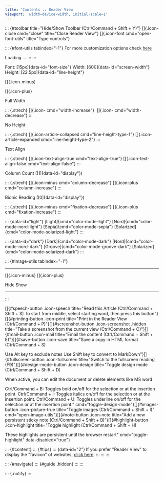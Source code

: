 ```yaml
---
title: 'Contents :: Reader View'
viewport: 'width=device-width, initial-scale=1'
---
```


::: {#toolbar title="Hide/Show Toolbar (Ctrl/Command + Shift + Y)"}
[]{.icon-close cmd="close" title="Close Reader View"} []{.icon-font
cmd="open-font-utils" title="Type controls"}

::: {#font-utils tabindex="-1"}
For more customization options check
[here](https://webextension.org/listing/chrome-reader-view.html#faq5)

Loading\....
:::
:::

<div>

Font: [15px]{data-id="font-size"} Width: [600]{data-id="screen-width"}
Height: [22.5px]{data-id="line-height"}

</div>

[]{.icon-minus}

[]{.icon-plus}

Full Width

::: {.strech}
[]{.icon- cmd="width-increase"}  []{.icon- cmd="width-decrease"}
:::

No Height

::: {.strech}
[]{.icon-article-collapsed cmd="line-height-type-1"}
[]{.icon-article-expanded cmd="line-height-type-2"}
:::

Text Align

::: {.strech}
[]{.icon-text-align-true cmd="text-align-true"}
[]{.icon-text-align-false cmd="text-align-false"}
:::

Column Count ([1]{data-id="display"})

::: {.strech}
[]{.icon-minus cmd="column-decrease"} []{.icon-plus
cmd="column-increase"}
:::

Bionic Reading ([0]{data-id="display"})

::: {.strech}
[]{.icon-minus cmd="fixation-decrease"} []{.icon-plus
cmd="fixation-increase"}
:::

::: {data-id="light"}
[Light]{cmd="color-mode-light"} [Nord]{cmd="color-mode-nord-light"}
[Sepia]{cmd="color-mode-sepia"}
[Solarized]{cmd="color-mode-solarized-light"}
:::

::: {data-id="dark"}
[Dark]{cmd="color-mode-dark"} [Nord]{cmd="color-mode-nord-dark"}
[Groove]{cmd="color-mode-groove-dark"}
[Solarized]{cmd="color-mode-solarized-dark"}
:::

::: {#image-utils tabindex="-1"}
  ----------------------------------- ----------------
  []{.icon-minus}                     []{.icon-plus}

  Hide                                Show
  ----------------------------------- ----------------
:::

[]{#speech-button .icon-speech
title="Read this Article (Ctrl/Command + Shift + S)
To start from middle, select starting word, then press this button"}[]{#printing-button
.icon-print
title="Print in the Reader View (Ctrl/Command + P)"}[]{#screenshot-button
.icon-screenshot .hidden
title="Take a screenshot from the current view (Ctrl/Command + O)"}[]{#mail-button
.icon-mail
title="Email the content (Ctrl/Command + Shift + E)"}[]{#save-button
.icon-save title="Save a copy in HTML format (Ctrl/Command + S)

Use Alt key to exclude notes
Use Shift key to convert to MarkDown"}[]{#fullscreen-button
.icon-fullscreen
title="Switch to the fullscreen reading (F9)"}[]{#design-mode-button
.icon-design title="Toggle design mode (Ctrl/Command + Shift + D)

When active, you can edit the document or delete elements like MS word

Ctrl/Command + B: Toggles bold on/off for the selection or at the insertion point.
Ctrl/Command + I: Toggles italics on/off for the selection or at the insertion point.
Ctrl/Command + U: Toggles underline on/off for the selection or at the insertion point."
cmd="toggle-design-mode"}[]{#images-button .icon-picture-true
title="Toggle images (Ctrl/Command + Shift + I)"
cmd="open-image-utils"}[]{#note-button .icon-note
title="Add a new persistent sticky note (Ctrl/Command + Shift + B)"}[]{#highlight-button
.icon-highlight title="Toggle highlight (Ctrl/Command + Shift + H)

These highlights are persistent until the browser restart"
cmd="toggle-highlight" data-disabled="true"}

::: {#content}
::: {#tips}
::: {data-id="2"}
If you prefer \"Reader View\" to display the \"favicon\" of websites,
[click
here](chrome-extension://ecabifbgmdmgdllomnfinbmaellmclnh/data/reader/index.html?id=798523725&url=https%3A%2F%2Farxiv.org%2Fhtml%2F2207.09460v11#).
:::
:::
:::

::: {#navigate}
::: {#guide .hidden}
:::
:::

::: {.notify}
:::
